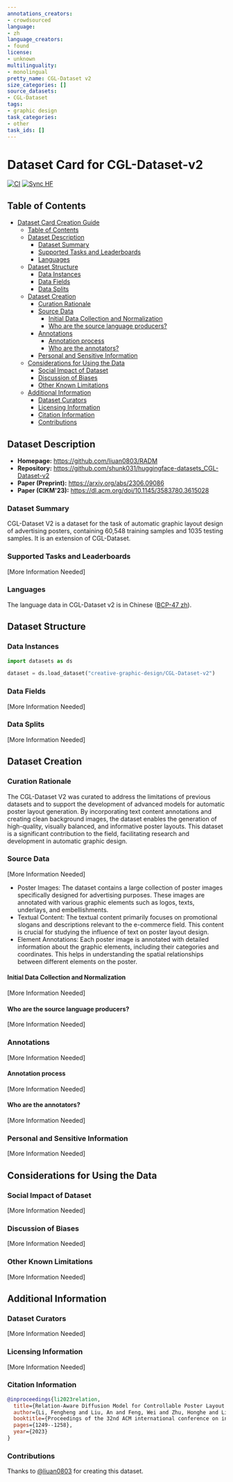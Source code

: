 ```yaml
---
annotations_creators:
- crowdsourced
language:
- zh
language_creators:
- found
license:
- unknown
multilinguality:
- monolingual
pretty_name: CGL-Dataset v2
size_categories: []
source_datasets:
- CGL-Dataset
tags:
- graphic design
task_categories:
- other
task_ids: []
---
```


# Dataset Card for CGL-Dataset-v2

[![CI](https://github.com/shunk031/huggingface-datasets_CGL-Dataset-v2/actions/workflows/ci.yaml/badge.svg)](https://github.com/shunk031/huggingface-datasets_CGL-Dataset-v2/actions/workflows/ci.yaml)
[![Sync HF](https://github.com/shunk031/huggingface-datasets_CGL-Dataset-v2/actions/workflows/push_to_hub.yaml/badge.svg)](https://github.com/shunk031/huggingface-datasets_CGL-Dataset-v2/actions/workflows/push_to_hub.yaml)

## Table of Contents
- [Dataset Card Creation Guide](#dataset-card-creation-guide)
  - [Table of Contents](#table-of-contents)
  - [Dataset Description](#dataset-description)
    - [Dataset Summary](#dataset-summary)
    - [Supported Tasks and Leaderboards](#supported-tasks-and-leaderboards)
    - [Languages](#languages)
  - [Dataset Structure](#dataset-structure)
    - [Data Instances](#data-instances)
    - [Data Fields](#data-fields)
    - [Data Splits](#data-splits)
  - [Dataset Creation](#dataset-creation)
    - [Curation Rationale](#curation-rationale)
    - [Source Data](#source-data)
      - [Initial Data Collection and Normalization](#initial-data-collection-and-normalization)
      - [Who are the source language producers?](#who-are-the-source-language-producers)
    - [Annotations](#annotations)
      - [Annotation process](#annotation-process)
      - [Who are the annotators?](#who-are-the-annotators)
    - [Personal and Sensitive Information](#personal-and-sensitive-information)
  - [Considerations for Using the Data](#considerations-for-using-the-data)
    - [Social Impact of Dataset](#social-impact-of-dataset)
    - [Discussion of Biases](#discussion-of-biases)
    - [Other Known Limitations](#other-known-limitations)
  - [Additional Information](#additional-information)
    - [Dataset Curators](#dataset-curators)
    - [Licensing Information](#licensing-information)
    - [Citation Information](#citation-information)
    - [Contributions](#contributions)

## Dataset Description

- **Homepage:** https://github.com/liuan0803/RADM
- **Repository:** https://github.com/shunk031/huggingface-datasets_CGL-Dataset-v2
- **Paper (Preprint):** https://arxiv.org/abs/2306.09086
- **Paper (CIKM'23):** https://dl.acm.org/doi/10.1145/3583780.3615028

### Dataset Summary

CGL-Dataset V2 is a dataset for the task of automatic graphic layout design of advertising posters, containing 60,548 training samples and 1035 testing samples. It is an extension of CGL-Dataset.

### Supported Tasks and Leaderboards

[More Information Needed]

<!-- For each of the tasks tagged for this dataset, give a brief description of the tag, metrics, and suggested models (with a link to their HuggingFace implementation if available). Give a similar description of tasks that were not covered by the structured tag set (repace the `task-category-tag` with an appropriate `other:other-task-name`).

- `task-category-tag`: The dataset can be used to train a model for [TASK NAME], which consists in [TASK DESCRIPTION]. Success on this task is typically measured by achieving a *high/low* [metric name](https://huggingface.co/metrics/metric_name). The ([model name](https://huggingface.co/model_name) or [model class](https://huggingface.co/transformers/model_doc/model_class.html)) model currently achieves the following score. *[IF A LEADERBOARD IS AVAILABLE]:* This task has an active leaderboard which can be found at [leaderboard url]() and ranks models based on [metric name](https://huggingface.co/metrics/metric_name) while also reporting [other metric name](https://huggingface.co/metrics/other_metric_name). -->

### Languages

The language data in CGL-Dataset v2 is in Chinese ([BCP-47 zh](https://www.rfc-editor.org/info/bcp47)).

## Dataset Structure

### Data Instances

<!-- To use CGL-Dataset v2 dataset, you need to download `RADM_dataset.tar.gz` that includes the poster image, text and text features via [JD Cloud](https://3.cn/10-dQKDKG) or [Google Drive](https://drive.google.com/file/d/1ezOzR7MX3MFFIfWgJmmEaqXn3iDFp2si/view?usp=sharing).
Then place the downloaded files in the following structure and specify its path.

```shell
/path/to/datasets
└── RADM_dataset.tar.gz
```

```python
import datasets as ds

dataset = ds.load_dataset(
    path="shunk031/CGL-Dataset-v2",
    data_dir="/path/to/datasets/RADM_dataset.tar.gz",
    decode_rle=True, # True if Run-length Encoding (RLE) is to be decoded and converted to binary mask.
    include_text_features=True, # True if RoBERTa-based text feature is to be loaded.
)
``` -->

```python
import datasets as ds

dataset = ds.load_dataset("creative-graphic-design/CGL-Dataset-v2")
```


### Data Fields

[More Information Needed]

<!-- List and describe the fields present in the dataset. Mention their data type, and whether they are used as input or output in any of the tasks the dataset currently supports. If the data has span indices, describe their attributes, such as whether they are at the character level or word level, whether they are contiguous or not, etc. If the datasets contains example IDs, state whether they have an inherent meaning, such as a mapping to other datasets or pointing to relationships between data points.

- `example_field`: description of `example_field`

Note that the descriptions can be initialized with the **Show Markdown Data Fields** output of the [Datasets Tagging app](https://huggingface.co/spaces/huggingface/datasets-tagging), you will then only need to refine the generated descriptions. -->

### Data Splits

[More Information Needed]

<!-- Describe and name the splits in the dataset if there are more than one.

Describe any criteria for splitting the data, if used. If there are differences between the splits (e.g. if the training annotations are machine-generated and the dev and test ones are created by humans, or if different numbers of annotators contributed to each example), describe them here.

Provide the sizes of each split. As appropriate, provide any descriptive statistics for the features, such as average length.  For example:

|                         | train | validation | test |
|-------------------------|------:|-----------:|-----:|
| Input Sentences         |       |            |      |
| Average Sentence Length |       |            |      | -->

## Dataset Creation

### Curation Rationale

The CGL-Dataset V2 was curated to address the limitations of previous datasets and to support the development of advanced models for automatic poster layout generation. By incorporating text content annotations and creating clean background images, the dataset enables the generation of high-quality, visually balanced, and informative poster layouts. This dataset is a significant contribution to the field, facilitating research and development in automatic graphic design.

### Source Data

[More Information Needed]

<!-- This section describes the source data (e.g. news text and headlines, social media posts, translated sentences,...) -->

- Poster Images: The dataset contains a large collection of poster images specifically designed for advertising purposes. These images are annotated with various graphic elements such as logos, texts, underlays, and embellishments.
- Textual Content: The textual content primarily focuses on promotional slogans and descriptions relevant to the e-commerce field. This content is crucial for studying the influence of text on poster layout design.
- Element Annotations: Each poster image is annotated with detailed information about the graphic elements, including their categories and coordinates. This helps in understanding the spatial relationships between different elements on the poster.

#### Initial Data Collection and Normalization

[More Information Needed]

<!-- Describe the data collection process. Describe any criteria for data selection or filtering. List any key words or search terms used. If possible, include runtime information for the collection process.

If data was collected from other pre-existing datasets, link to source here and to their [Hugging Face version](https://huggingface.co/datasets/dataset_name).

If the data was modified or normalized after being collected (e.g. if the data is word-tokenized), describe the process and the tools used. -->

#### Who are the source language producers?

[More Information Needed]

<!-- State whether the data was produced by humans or machine generated. Describe the people or systems who originally created the data.

If available, include self-reported demographic or identity information for the source data creators, but avoid inferring this information. Instead state that this information is unknown. See [Larson 2017](https://www.aclweb.org/anthology/W17-1601.pdf) for using identity categories as a variables, particularly gender.

Describe the conditions under which the data was created (for example, if the producers were crowdworkers, state what platform was used, or if the data was found, what website the data was found on). If compensation was provided, include that information here.

Describe other people represented or mentioned in the data. Where possible, link to references for the information. -->

### Annotations

[More Information Needed]

<!-- If the dataset contains annotations which are not part of the initial data collection, describe them in the following paragraphs. -->

#### Annotation process

[More Information Needed]

<!-- If applicable, describe the annotation process and any tools used, or state otherwise. Describe the amount of data annotated, if not all. Describe or reference annotation guidelines provided to the annotators. If available, provide interannotator statistics. Describe any annotation validation processes. -->

#### Who are the annotators?

[More Information Needed]

<!-- If annotations were collected for the source data (such as class labels or syntactic parses), state whether the annotations were produced by humans or machine generated.

Describe the people or systems who originally created the annotations and their selection criteria if applicable.

If available, include self-reported demographic or identity information for the annotators, but avoid inferring this information. Instead state that this information is unknown. See [Larson 2017](https://www.aclweb.org/anthology/W17-1601.pdf) for using identity categories as a variables, particularly gender.

Describe the conditions under which the data was annotated (for example, if the annotators were crowdworkers, state what platform was used, or if the data was found, what website the data was found on). If compensation was provided, include that information here. -->

### Personal and Sensitive Information

[More Information Needed]

<!-- State whether the dataset uses identity categories and, if so, how the information is used. Describe where this information comes from (i.e. self-reporting, collecting from profiles, inferring, etc.). See [Larson 2017](https://www.aclweb.org/anthology/W17-1601.pdf) for using identity categories as a variables, particularly gender. State whether the data is linked to individuals and whether those individuals can be identified in the dataset, either directly or indirectly (i.e., in combination with other data).

State whether the dataset contains other data that might be considered sensitive (e.g., data that reveals racial or ethnic origins, sexual orientations, religious beliefs, political opinions or union memberships, or locations; financial or health data; biometric or genetic data; forms of government identification, such as social security numbers; criminal history).  

If efforts were made to anonymize the data, describe the anonymization process. -->

## Considerations for Using the Data

### Social Impact of Dataset

[More Information Needed]

<!-- Please discuss some of the ways you believe the use of this dataset will impact society.

The statement should include both positive outlooks, such as outlining how technologies developed through its use may improve people's lives, and discuss the accompanying risks. These risks may range from making important decisions more opaque to people who are affected by the technology, to reinforcing existing harmful biases (whose specifics should be discussed in the next section), among other considerations.

Also describe in this section if the proposed dataset contains a low-resource or under-represented language. If this is the case or if this task has any impact on underserved communities, please elaborate here. -->

### Discussion of Biases

[More Information Needed]

<!-- Provide descriptions of specific biases that are likely to be reflected in the data, and state whether any steps were taken to reduce their impact.

For Wikipedia text, see for example [Dinan et al 2020 on biases in Wikipedia (esp. Table 1)](https://arxiv.org/abs/2005.00614), or [Blodgett et al 2020](https://www.aclweb.org/anthology/2020.acl-main.485/) for a more general discussion of the topic.

If analyses have been run quantifying these biases, please add brief summaries and links to the studies here. -->

### Other Known Limitations

[More Information Needed]

<!-- If studies of the datasets have outlined other limitations of the dataset, such as annotation artifacts, please outline and cite them here. -->

## Additional Information

### Dataset Curators

[More Information Needed]

<!-- List the people involved in collecting the dataset and their affiliation(s). If funding information is known, include it here. -->

### Licensing Information

[More Information Needed]

<!-- Provide the license and link to the license webpage if available. -->

### Citation Information

<!-- Provide the [BibTex](http://www.bibtex.org/)-formatted reference for the dataset. For example:
```
@article{article_id,
  author    = {Author List},
  title     = {Dataset Paper Title},
  journal   = {Publication Venue},
  year      = {2525}
}
```

If the dataset has a [DOI](https://www.doi.org/), please provide it here. -->

```bibtex
@inproceedings{li2023relation,
  title={Relation-Aware Diffusion Model for Controllable Poster Layout Generation},
  author={Li, Fengheng and Liu, An and Feng, Wei and Zhu, Honghe and Li, Yaoyu and Zhang, Zheng and Lv, Jingjing and Zhu, Xin and Shen, Junjie and Lin, Zhangang},
  booktitle={Proceedings of the 32nd ACM international conference on information & knowledge management},
  pages={1249--1258},
  year={2023}
}
```

### Contributions

Thanks to [@liuan0803](https://github.com/liuan0803) for creating this dataset.
